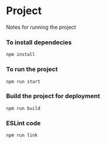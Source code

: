 # Project
Notes for running the project

### To install dependecies
`npm install`

### To run the project
`npm run start`

### Build the project for deployment
`npm run build`

### ESLint code
`npm run link`
